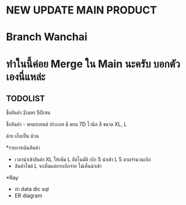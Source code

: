 # NEW UPDATE MAIN PRODUCT

# Branch Wanchai

# ทำในนี้ค่อย Merge ใน Main นะครับ บอกตัวเองนี่แหล่ะ


## TODOLIST

ชื่อสินค้า 2เมตร 50เซน

ชื่อสินค้า - พรมรถยนต์
ประเภท 
มี พรม 7D
ไวนิล
สี
ขนาด XL, L

ด้าย เก็บเป็น ม้วน

*รายการเดินสินค้า
- เวลานำเข้าสินค้า XL ให้เพิ่ม L อัตโนมัติ เบิก 5 นำเข้า L 5 ตามจำนวนเบิก
- สินค้าไซต์ L จะเห็นแค่การเบิกจ่าย ไม่เห็นนำเข้า

*Ray
- ทำ data dic sql
- ER diagram